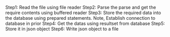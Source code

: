 Step1: Read the file using file reader Step2: Parse the parse and get the require contents using buffered reader Step3: Store the required data into the database using prepared statements. Note, Establish connection to database in prior Step4: Get the datas using resultset from database Step5: Store it in json object Step6: Write json object to a file
